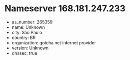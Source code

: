 # Nameserver 168.181.247.233

* as_number: 265359
* name: Unknown
* city: São Paulo
* country: BR
* organization: gotcha net internet provider
* version: Unknown
* dnssec: true

